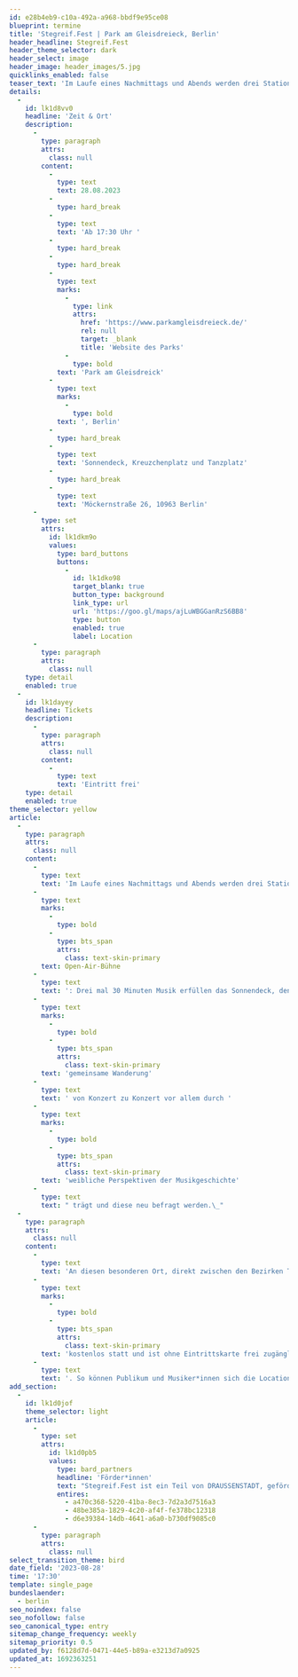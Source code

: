 ```yaml
---
id: e28b4eb9-c10a-492a-a968-bbdf9e95ce08
blueprint: termine
title: 'Stegreif.Fest | Park am Gleisdreieck, Berlin'
header_headline: Stegreif.Fest
header_theme_selector: dark
header_select: image
header_image: header_images/5.jpg
quicklinks_enabled: false
teaser_text: 'Im Laufe eines Nachmittags und Abends werden drei Stationen des Parks am Gleisdreieck zur Open-Air-Bühne - umsonst und draußen!'
details:
  -
    id: lk1d8vv0
    headline: 'Zeit & Ort'
    description:
      -
        type: paragraph
        attrs:
          class: null
        content:
          -
            type: text
            text: 28.08.2023
          -
            type: hard_break
          -
            type: text
            text: 'Ab 17:30 Uhr '
          -
            type: hard_break
          -
            type: hard_break
          -
            type: text
            marks:
              -
                type: link
                attrs:
                  href: 'https://www.parkamgleisdreieck.de/'
                  rel: null
                  target: _blank
                  title: 'Website des Parks'
              -
                type: bold
            text: 'Park am Gleisdreick'
          -
            type: text
            marks:
              -
                type: bold
            text: ', Berlin'
          -
            type: hard_break
          -
            type: text
            text: 'Sonnendeck, Kreuzchenplatz und Tanzplatz'
          -
            type: hard_break
          -
            type: text
            text: 'Möckernstraße 26, 10963 Berlin'
      -
        type: set
        attrs:
          id: lk1dkm9o
          values:
            type: bard_buttons
            buttons:
              -
                id: lk1dko98
                target_blank: true
                button_type: background
                link_type: url
                url: 'https://goo.gl/maps/ajLuWBGGanRzS6BB8'
                type: button
                enabled: true
                label: Location
      -
        type: paragraph
        attrs:
          class: null
    type: detail
    enabled: true
  -
    id: lk1dayey
    headline: Tickets
    description:
      -
        type: paragraph
        attrs:
          class: null
        content:
          -
            type: text
            text: 'Eintritt frei'
    type: detail
    enabled: true
theme_selector: yellow
article:
  -
    type: paragraph
    attrs:
      class: null
    content:
      -
        type: text
        text: 'Im Laufe eines Nachmittags und Abends werden drei Stationen des Parks am Gleisdreieck zur '
      -
        type: text
        marks:
          -
            type: bold
          -
            type: bts_span
            attrs:
              class: text-skin-primary
        text: Open-Air-Bühne
      -
        type: text
        text: ': Drei mal 30 Minuten Musik erfüllen das Sonnendeck, den Kreuzchenplatz und den Tanzplatz mit Leben. Dazwischen wandeln Stegreif Musiker*innen und Publikum gemeinsam auf neuen Pfaden: An den drei Stationen erklingen Werke von Wilhelmine von Bayreuth (1709-1785), Emilie Mayer (1812-1883) und Clara Schumann (1819-1896), rearrangiert durch Stegreif-Komponistinnen, die diese Werke mit modernen Rhythmen und Genres verschränken. Diese musikalischen Stationen decken die Epochen Barock, Klassik und Romantik ab, so dass die '
      -
        type: text
        marks:
          -
            type: bold
          -
            type: bts_span
            attrs:
              class: text-skin-primary
        text: 'gemeinsame Wanderung'
      -
        type: text
        text: ' von Konzert zu Konzert vor allem durch '
      -
        type: text
        marks:
          -
            type: bold
          -
            type: bts_span
            attrs:
              class: text-skin-primary
        text: 'weibliche Perspektiven der Musikgeschichte'
      -
        type: text
        text: " trägt und diese neu befragt werden.\_"
  -
    type: paragraph
    attrs:
      class: null
    content:
      -
        type: text
        text: 'An diesen besonderen Ort, direkt zwischen den Bezirken Tiergarten, Kreuzberg und Schöneberg, lädt Stegreif Menschen aus ganz Berlin und Umgebung ein. Das Konzert findet '
      -
        type: text
        marks:
          -
            type: bold
          -
            type: bts_span
            attrs:
              class: text-skin-primary
        text: 'kostenlos statt und ist ohne Eintrittskarte frei zugänglich'
      -
        type: text
        text: '. So können Publikum und Musiker*innen sich die Locations im Park am Gleisdreieck neu erschließen und gemeinsam neue Konzertsituationen erschaffen: ob im Gehen, tanzend oder einfach auf der Wiese liegend.'
add_section:
  -
    id: lk1d0jof
    theme_selector: light
    article:
      -
        type: set
        attrs:
          id: lk1d0pb5
          values:
            type: bard_partners
            headline: 'Förder*innen'
            text: "Stegreif.Fest ist ein Teil von DRAUSSENSTADT, gefördert von der Senatsverwaltung für Kultur und Europa sowie der Stiftung für Kulturelle Weiterbildung und Kulturberatung.\_\_"
            entires:
              - a470c368-5220-41ba-8ec3-7d2a3d7516a3
              - 48be385a-1829-4c20-af4f-fe378bc12318
              - d6e39384-14db-4641-a6a0-b730df9085c0
      -
        type: paragraph
        attrs:
          class: null
select_transition_theme: bird
date_field: '2023-08-28'
time: '17:30'
template: single_page
bundeslaender:
  - berlin
seo_noindex: false
seo_nofollow: false
seo_canonical_type: entry
sitemap_change_frequency: weekly
sitemap_priority: 0.5
updated_by: f6128d7d-0471-44e5-b89a-e3213d7a0925
updated_at: 1692363251
---
```

